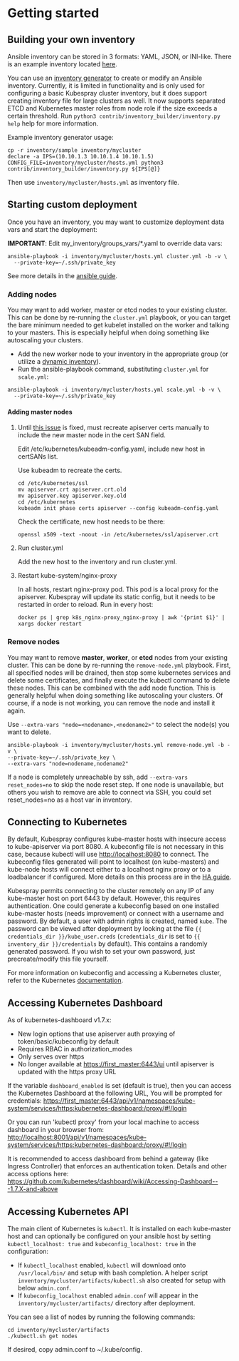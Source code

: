 # Getting started

## Building your own inventory

Ansible inventory can be stored in 3 formats: YAML, JSON, or INI-like. There is
an example inventory located
[here](https://github.com/kubernetes-sigs/kubespray/blob/master/inventory/sample/inventory.ini).

You can use an
[inventory generator](https://github.com/kubernetes-sigs/kubespray/blob/master/contrib/inventory_builder/inventory.py)
to create or modify an Ansible inventory. Currently, it is limited in
functionality and is only used for configuring a basic Kubespray cluster inventory, but it does
support creating inventory file for large clusters as well. It now supports
separated ETCD and Kubernetes master roles from node role if the size exceeds a
certain threshold. Run `python3 contrib/inventory_builder/inventory.py help` help for more information.

Example inventory generator usage:

```ShellSession
cp -r inventory/sample inventory/mycluster
declare -a IPS=(10.10.1.3 10.10.1.4 10.10.1.5)
CONFIG_FILE=inventory/mycluster/hosts.yml python3 contrib/inventory_builder/inventory.py ${IPS[@]}
```

Then use `inventory/mycluster/hosts.yml` as inventory file.

## Starting custom deployment

Once you have an inventory, you may want to customize deployment data vars
and start the deployment:

**IMPORTANT**: Edit my\_inventory/groups\_vars/\*.yaml to override data vars:

```ShellSession
ansible-playbook -i inventory/mycluster/hosts.yml cluster.yml -b -v \
  --private-key=~/.ssh/private_key
```

See more details in the [ansible guide](ansible.md).

### Adding nodes

You may want to add worker, master or etcd nodes to your existing cluster. This can be done by re-running the `cluster.yml` playbook, or you can target the bare minimum needed to get kubelet installed on the worker and talking to your masters. This is especially helpful when doing something like autoscaling your clusters.

- Add the new worker node to your inventory in the appropriate group (or utilize a [dynamic inventory](https://docs.ansible.com/ansible/intro_dynamic_inventory.html)).
- Run the ansible-playbook command, substituting `cluster.yml` for `scale.yml`:

```ShellSession
ansible-playbook -i inventory/mycluster/hosts.yml scale.yml -b -v \
  --private-key=~/.ssh/private_key
```

#### Adding master nodes

1) Until [this issue](https://github.com/kubernetes-sigs/kubespray/issues/5573) is fixed, must recreate apiserver certs manually to include the new master node in the cert SAN field.

    Edit /etc/kubernetes/kubeadm-config.yaml, include new host in certSANs list.

    Use kubeadm to recreate the certs.
    ```shell script
    cd /etc/kubernetes/ssl
    mv apiserver.crt apiserver.crt.old
    mv apiserver.key apiserver.key.old
    cd /etc/kubernetes
    kubeadm init phase certs apiserver --config kubeadm-config.yaml
    ```
    Check the certificate, new host needs to be there:
    ```shell script
    openssl x509 -text -noout -in /etc/kubernetes/ssl/apiserver.crt
    ```
2) Run cluster.yml

   Add the new host to the inventory and run cluster.yml.

3) Restart kube-system/nginx-proxy

   In all hosts, restart nginx-proxy pod. This pod is a local proxy for the apiserver. Kubespray will update its static config, but it needs to be restarted in order to reload.
   Run in every host:
   ```shell script
   docker ps | grep k8s_nginx-proxy_nginx-proxy | awk '{print $1}' | xargs docker restart
   ```

### Remove nodes

You may want to remove **master**, **worker**, or **etcd** nodes from your
existing cluster. This can be done by re-running the `remove-node.yml`
playbook. First, all specified nodes will be drained, then stop some
kubernetes services and delete some certificates,
and finally execute the kubectl command to delete these nodes.
This can be combined with the add node function. This is generally helpful
when doing something like autoscaling your clusters. Of course, if a node
is not working, you can remove the node and install it again.

Use `--extra-vars "node=<nodename>,<nodename2>"` to select the node(s) you want to delete.

```ShellSession
ansible-playbook -i inventory/mycluster/hosts.yml remove-node.yml -b -v \
--private-key=~/.ssh/private_key \
--extra-vars "node=nodename,nodename2"
```

If a node is completely unreachable by ssh, add `--extra-vars reset_nodes=no`
to skip the node reset step. If one node is unavailable, but others you wish
to remove are able to connect via SSH, you could set reset_nodes=no as a host
var in inventory.

## Connecting to Kubernetes

By default, Kubespray configures kube-master hosts with insecure access to
kube-apiserver via port 8080. A kubeconfig file is not necessary in this case,
because kubectl will use <http://localhost:8080> to connect. The kubeconfig files
generated will point to localhost (on kube-masters) and kube-node hosts will
connect either to a localhost nginx proxy or to a loadbalancer if configured.
More details on this process are in the [HA guide](ha-mode.md).

Kubespray permits connecting to the cluster remotely on any IP of any
kube-master host on port 6443 by default. However, this requires
authentication. One could generate a kubeconfig based on one installed
kube-master hosts (needs improvement) or connect with a username and password.
By default, a user with admin rights is created, named `kube`.
The password can be viewed after deployment by looking at the file
`{{ credentials_dir }}/kube_user.creds` (`credentials_dir` is set to `{{ inventory_dir }}/credentials` by default). This contains a randomly generated
password. If you wish to set your own password, just precreate/modify this
file yourself.

For more information on kubeconfig and accessing a Kubernetes cluster, refer to
the Kubernetes [documentation](https://kubernetes.io/docs/tasks/access-application-cluster/configure-access-multiple-clusters/).

## Accessing Kubernetes Dashboard

As of kubernetes-dashboard v1.7.x:

- New login options that use apiserver auth proxying of token/basic/kubeconfig by default
- Requires RBAC in authorization\_modes
- Only serves over https
- No longer available at <https://first_master:6443/ui> until apiserver is updated with the https proxy URL

If the variable `dashboard_enabled` is set (default is true), then you can access the Kubernetes Dashboard at the following URL, You will be prompted for credentials:
<https://first_master:6443/api/v1/namespaces/kube-system/services/https:kubernetes-dashboard:/proxy/#!/login>

Or you can run 'kubectl proxy' from your local machine to access dashboard in your browser from:
<http://localhost:8001/api/v1/namespaces/kube-system/services/https:kubernetes-dashboard:/proxy/#!/login>

It is recommended to access dashboard from behind a gateway (like Ingress Controller) that enforces an authentication token. Details and other access options here: <https://github.com/kubernetes/dashboard/wiki/Accessing-Dashboard---1.7.X-and-above>

## Accessing Kubernetes API

The main client of Kubernetes is `kubectl`. It is installed on each kube-master
host and can optionally be configured on your ansible host by setting
`kubectl_localhost: true` and `kubeconfig_localhost: true` in the configuration:

- If `kubectl_localhost` enabled, `kubectl` will download onto `/usr/local/bin/` and setup with bash completion. A helper script `inventory/mycluster/artifacts/kubectl.sh` also created for setup with below `admin.conf`.
- If `kubeconfig_localhost` enabled `admin.conf` will appear in the `inventory/mycluster/artifacts/` directory after deployment.

You can see a list of nodes by running the following commands:

```ShellSession
cd inventory/mycluster/artifacts
./kubectl.sh get nodes
```

If desired, copy admin.conf to ~/.kube/config.
